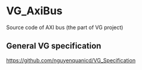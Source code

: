 # VG_AxiBus
Source code of AXI bus
(the part of VG project)

## General VG specification
https://github.com/nguyenquanicd/VG_Specification



